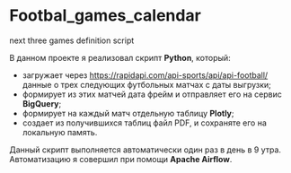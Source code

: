 # Footbal_games_calendar
next three games definition script

В данном проекте я реализовал скрипт **Python**, который:

- загружает через https://rapidapi.com/api-sports/api/api-football/ данные о трех следующих футбольных матчах с даты выгрузки;
- формирует из этих матчей дата фрейм и отправляет его на сервис **BigQuery**;
- формирует на каждый матч отдельную таблицу **Plotly**;
- создает из получившихся таблиц файл PDF, и сохраняте его на локальную память.

Данный скрипт выполняется автоматически один раз в день в 9 утра. Автоматизацию я совершил при помощи **Apache Airflow**.
